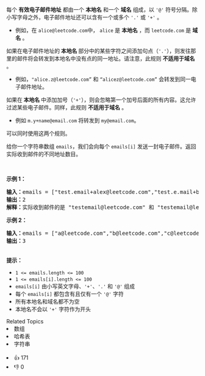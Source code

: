 <p>每个 <strong>有效电子邮件地址</strong> 都由一个 <strong>本地名</strong> 和一个 <strong>域名</strong> 组成，以 <code>'@'</code> 符号分隔。除小写字母之外，电子邮件地址还可以含有一个或多个&nbsp;<code>'.'</code> 或 <code>'+'</code> 。</p>

<ul>
	<li>例如，在&nbsp;<code>alice@leetcode.com</code>中，&nbsp;<code>alice</code>&nbsp;是 <strong>本地名</strong> ，而&nbsp;<code>leetcode.com</code>&nbsp;是 <strong>域名</strong> 。</li>
</ul>

<p>如果在电子邮件地址的<strong> 本地名 </strong>部分中的某些字符之间添加句点（<code>'.'</code>），则发往那里的邮件将会转发到本地名中没有点的同一地址。请注意，此规则 <strong>不适用于域名</strong> 。</p>

<ul>
	<li>例如，<code>"alice.z@leetcode.com”</code> 和 <code>“alicez@leetcode.com”</code>&nbsp;会转发到同一电子邮件地址。</li>
</ul>

<p>如果在<strong> 本地名 </strong>中添加加号（<code>'+'</code>），则会忽略第一个加号后面的所有内容。这允许过滤某些电子邮件。同样，此规则 <strong>不适用于域名</strong> 。</p>

<ul>
	<li>例如 <code>m.y+name@email.com</code> 将转发到 <code>my@email.com</code>。</li>
</ul>

<p>可以同时使用这两个规则。</p>

<p>给你一个字符串数组 <code>emails</code>，我们会向每个 <code>emails[i]</code> 发送一封电子邮件。返回实际收到邮件的不同地址数目。</p>

<p>&nbsp;</p>

<p><strong>示例 1：</strong></p>

<pre>
<strong>输入：</strong>emails = ["test.email+alex@leetcode.com","test.e.mail+bob.cathy@leetcode.com","testemail+david@lee.tcode.com"]
<strong>输出：</strong>2
<strong>解释：</strong>实际收到邮件的是 "testemail@leetcode.com" 和 "testemail@lee.tcode.com"。
</pre>

<p><strong>示例 2：</strong></p>

<pre>
<strong>输入：</strong>emails = ["a@leetcode.com","b@leetcode.com","c@leetcode.com"]
<strong>输出：</strong>3
</pre>

<p><br />
<strong>提示：</strong></p>

<ul>
	<li><code>1 &lt;= emails.length &lt;= 100</code></li>
	<li><code>1 &lt;= emails[i].length&nbsp;&lt;= 100</code></li>
	<li><code>emails[i]</code> 由小写英文字母、<code>'+'</code>、<code>'.'</code> 和 <code>'@'</code> 组成</li>
	<li>每个 <code>emails[i]</code> 都包含有且仅有一个 <code>'@'</code> 字符</li>
	<li>所有本地名和域名都不为空</li>
	<li>本地名不会以 <code>'+'</code> 字符作为开头</li>
</ul>
<div><div>Related Topics</div><div><li>数组</li><li>哈希表</li><li>字符串</li></div></div><br><div><li>👍 171</li><li>👎 0</li></div>